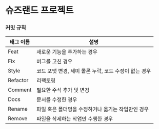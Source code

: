 # 슈즈랜드 프로젝트

### 커밋 규칙

| 태그 이름 | 설명                                                  |
| --------- | ----------------------------------------------------- |
| Feat      | 새로운 기능을 추가하는 경우                           |
| Fix       | 버그를 고친 경우                                      |
| Style     | 코드 포맷 변경, 세미 콜론 누락, 코드 수정이 없는 경우 |
| Refactor  | 리팩토링                                              |
| Comment   | 필요한 주석 추가 및 변경                              |
| Docs      | 문서를 수정한 경우                                    |
| Rename    | 파일 혹은 폴더명을 수정하거나 옮기는 작업만인 경우    |
| Remove    | 파일을 삭제하는 작업만 수행한 경우                    |
